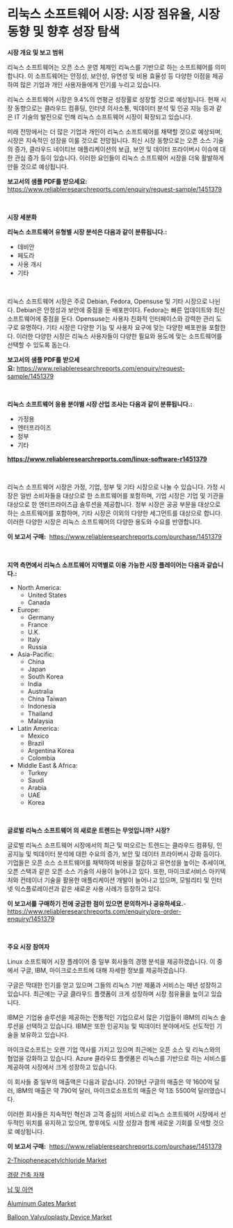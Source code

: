 <p><h1>리눅스 소프트웨어 시장: 시장 점유율, 시장 동향 및 향후 성장 탐색</h1></p><p><strong>시장 개요 및 보고 범위</strong></p>
<p><p>리눅스 소프트웨어는 오픈 소스 운영 체제인 리눅스를 기반으로 하는 소프트웨어를 의미합니다. 이 소프트웨어는 안정성, 보안성, 유연성 및 비용 효율성 등 다양한 이점을 제공하여 많은 기업과 개인 사용자들에게 인기를 누리고 있습니다. </p><p>리눅스 소프트웨어 시장은 9.4%의 연평균 성장률로 성장할 것으로 예상됩니다. 현재 시장 동향으로는 클라우드 컴퓨팅, 인터넷 의사소통, 빅데이터 분석 및 인공 지능 등과 같은 IT 기술의 발전으로 인해 리눅스 소프트웨어 시장이 확장되고 있습니다.</p><p>미래 전망에서는 더 많은 기업과 개인이 리눅스 소프트웨어를 채택할 것으로 예상되며, 시장은 지속적인 성장을 이룰 것으로 전망됩니다. 최신 시장 동향으로는 오픈 소스 기술의 증가, 클라우드 네이티브 애플리케이션의 보급, 보안 및 데이터 프라이버시 이슈에 대한 관심 증가 등이 있습니다. 이러한 요인들이 리눅스 소프트웨어 시장을 더욱 활발하게 만들 것으로 예상됩니다.</p></p>
<p><strong>보고서의 샘플 PDF를 받으세요:</strong> <a href="https://www.reliableresearchreports.com/enquiry/request-sample/1451379">https://www.reliableresearchreports.com/enquiry/request-sample/1451379</a></p>
<p>&nbsp;</p>
<p><strong>시장 세분화</strong></p>
<p><strong>리눅스 소프트웨어 유형별 시장 분석은 다음과 같이 분류됩니다.:</strong></p>
<p><ul><li>데비안</li><li>페도라</li><li>사용 개시</li><li>기타</li></ul></p>
<p>&nbsp;</p>
<p><p>리눅스 소프트웨어 시장은 주로 Debian, Fedora, Opensuse 및 기타 시장으로 나뉜다. Debian은 안정성과 보안에 중점을 둔 배포판이다. Fedora는 빠른 업데이트와 최신 소프트웨어에 중점을 둔다. Opensuse는 사용자 친화적 인터페이스와 강력한 관리 도구로 유명하다. 기타 시장은 다양한 기능 및 사용자 요구에 맞는 다양한 배포판을 포함한다. 이러한 다양한 시장은 리눅스 사용자들이 다양한 필요와 용도에 맞는 소프트웨어를 선택할 수 있도록 돕는다.</p></p>
<p><strong>보고서의 샘플 PDF를 받으세요:</strong>&nbsp;<a href="https://www.reliableresearchreports.com/enquiry/request-sample/1451379">https://www.reliableresearchreports.com/enquiry/request-sample/1451379</a></p>
<p>&nbsp;</p>
<p><strong> 리눅스 소프트웨어 응용 분야별 시장 산업 조사는 다음과 같이 분류됩니다.:</strong></p>
<p><ul><li>가정용</li><li>엔터프라이즈</li><li>정부</li><li>기타</li></ul></p>
<p><strong><a href="https://www.reliableresearchreports.com/linux-software-r1451379">https://www.reliableresearchreports.com/linux-software-r1451379</a></strong></p>
<p>&nbsp;</p>
<p><p>리눅스 소프트웨어 시장은 가정, 기업, 정부 및 기타 시장으로 나눌 수 있습니다. 가정 시장은 일반 소비자들을 대상으로 한 소프트웨어를 포함하며, 기업 시장은 기업 및 기관을 대상으로 한 엔터프라이즈급 솔루션을 제공합니다. 정부 시장은 공공 부문을 대상으로 하는 소프트웨어를 포함하며, 기타 시장은 이외의 다양한 세그먼트를 대상으로 합니다. 이러한 다양한 시장은 리눅스 소프트웨어의 다양한 용도와 수요를 반영합니다.</p></p>
<p><strong>이 보고서 구매:</strong>&nbsp; <a href="https://www.reliableresearchreports.com/purchase/1451379">https://www.reliableresearchreports.com/purchase/1451379</a></p>
<p>&nbsp;</p>
<p><strong>지역 측면에서 리눅스 소프트웨어 지역별로 이용 가능한 시장 플레이어는 다음과 같습니다.:</strong></p>
<p><ul>
    <li>
        North America:
        <ul>
            <li>United States</li>
            <li>Canada</li>
        </ul>
    </li>
    <li>
        Europe:
        <ul>
            <li>Germany</li>
            <li>France</li>
            <li>U.K.</li>
            <li>Italy</li>
            <li>Russia</li>
        </ul>
    </li>
    <li>
        Asia-Pacific:
        <ul>
            <li>China</li>
            <li>Japan</li>
            <li>South Korea</li>
            <li>India</li>
            <li>Australia</li>
            <li>China Taiwan</li>
            <li>Indonesia</li>
            <li>Thailand</li>
            <li>Malaysia</li>
        </ul>
    </li>
    <li>
        Latin America:
        <ul>
            <li>Mexico</li>
            <li>Brazil</li>
            <li>Argentina Korea</li>
            <li>Colombia</li>
        </ul>
    </li>
    <li>
        Middle East & Africa:
        <ul>
            <li>Turkey</li>
            <li>Saudi</li>
            <li>Arabia</li>
            <li>UAE</li>
            <li>Korea</li>
        </ul>
    </li>
    </ul></p>
<p>&nbsp;</p>
<p><strong>글로벌 리눅스 소프트웨어 의 새로운 트렌드는 무엇입니까? 시장?</strong></p>
<p><p>글로벌 리눅스 소프트웨어 시장에서의 최근 및 떠오르는 트렌드는 클라우드 컴퓨팅, 인공지능 및 빅데이터 분석에 대한 수요의 증가, 보안 및 데이터 프라이버시 강화 등이다. 기업들은 오픈 소스 소프트웨어를 채택하여 비용을 절감하고 유연성을 높이는 추세이며, 오픈 스택과 같은 오픈 소스 기술의 사용이 늘어나고 있다. 또한, 마이크로서비스 아키텍처와 컨테이너 기술을 활용한 애플리케이션 개발이 늘어나고 있으며, 모빌리티 및 인터넷 익스플로레이션과 같은 새로운 사용 사례가 등장하고 있다.</p></p>
<p><strong>이 보고서를 구매하기 전에 궁금한 점이 있으면 문의하거나 공유하세요.</strong>- <a href="https://www.reliableresearchreports.com/enquiry/pre-order-enquiry/1451379">https://www.reliableresearchreports.com/enquiry/pre-order-enquiry/1451379</a></p>
<p>&nbsp;</p>
<p><strong>주요 시장 참여자</strong></p>
<p><p>Linux 소프트웨어 시장 플레이어 중 일부 회사들의 경쟁 분석을 제공하겠습니다. 이 중에서 구글, IBM, 마이크로소프트에 대해 자세한 정보를 제공하겠습니다.</p><p>구글은 막대한 인기를 얻고 있으며 그들의 리눅스 기반 제품과 서비스는 매년 성장하고 있습니다. 최근에는 구글 클라우드 플랫폼이 크게 성장하며 시장 점유율을 높이고 있습니다.</p><p>IBM은 기업용 솔루션을 제공하는 전통적인 기업으로서 많은 기업들이 IBM의 리눅스 솔루션을 선택하고 있습니다. IBM은 또한 인공지능 및 빅데이터 분야에서도 선도적인 기술을 보유하고 있습니다.</p><p>마이크로소프트는 오랜 기업 역사를 가지고 있으며 최근에는 오픈 소스 및 리눅스와의 협업을 강화하고 있습니다. Azure 클라우드 플랫폼은 리눅스를 기반으로 하는 서비스를 제공하여 시장에서 크게 성장하고 있습니다.</p><p>이 회사들 중 일부의 매출액은 다음과 같습니다. 2019년 구글의 매출은 약 1600억 달러, IBM의 매출은 약 790억 달러, 마이크로소프트의 매출은 약 1조 5500억 달러였습니다.</p><p>이러한 회사들은 지속적인 혁신과 고객 중심의 서비스로 리눅스 소프트웨어 시장에서 선두적인 위치를 유지하고 있으며, 향후에도 시장 성장과 함께 새로운 기회를 모색할 것으로 예상됩니다.</p></p>
<p><strong>이 보고서 구매:</strong>&nbsp;&nbsp;<a href="https://www.reliableresearchreports.com/purchase/1451379">https://www.reliableresearchreports.com/purchase/1451379</a></p>
<p><p><a href="https://www.linkedin.com/pulse/2-thiopheneacetylchloride-market-research-report-unlocks-analysis-ek2ff?trackingId=LqraMqIDIiIn0EkuLEQXiA%3D%3D">2-Thiopheneacetylchloride Market</a></p><p><a href="https://github.com/fredrickeglers/Market-Research-Report-List-1/blob/main/428971720882.md">경량 건축 자재</a></p><p><a href="https://github.com/bunxhcci35271755/Market-Research-Report-List-1/blob/main/940204320881.md">납 및 아연</a></p><p><a href="https://view.publitas.com/reportprime-1/aluminum-gates-market-trends-and-market-analysis-forecasted-for-period-2024-2031/">Aluminum Gates Market</a></p><p><a href="https://github.com/Sherrillcrooksxa8i18ucf2m/Market-Research-Report-List-2/blob/main/balloon-valvuloplasty-device-market.md">Balloon Valvuloplasty Device Market</a></p></p>